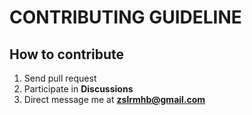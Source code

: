# CONTRIBUTING GUIDELINE

## How to contribute
1. Send pull request
2. Participate in **Discussions**
3. Direct message me at **zslrmhb@gmail.com**
